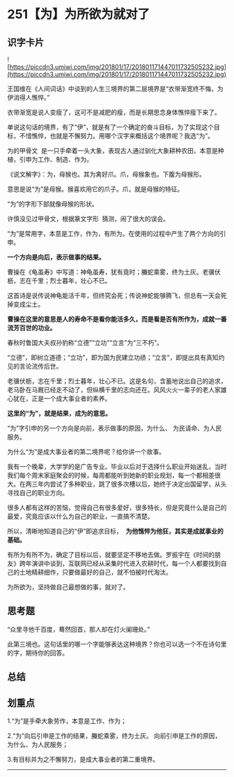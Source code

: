 # 251【为】为所欲为就对了

## 识字卡片

![https://piccdn3.umiwi.com/img/201801/17/201801171447011732505232.jpg](https://piccdn3.umiwi.com/img/201801/17/201801171447011732505232.jpg)

王国维在《人间词话》中谈到的人生三境界的第二层境界是“衣带渐宽终不悔，为伊消得人憔悴。”

衣带渐宽是说人变瘦了，这可不是减肥的瘦，而是长期思念身体憔悴瘦下来了。

单说这句话的境界，有了“伊”，就是有了一个确定的奋斗目标，为了实现这个目标，不惜憔悴，也就是不懈努力。用哪个汉字来概括这个境界呢？我选“为”。

为的甲骨文  是一只手牵着一头大象，表现古人通过驯化大象耕种农田，本意是种植，引申为工作、制造、作为。

《说文解字》：为，母猴也。其为禽好爪。爪，母猴象也。下腹为母猴形。

意思是说“为”是母猴。猴喜欢用它的爪子。爪，就是母猴的特征。

“为”的字形下部就像母猴的形状。

许慎没见过甲骨文，根据篆文字形  猜测，闹了很大的误会。

“为”是常用字，本意是工作，作为，有所为。在使用的过程中产生了两个方向的引申。

 **一个方向是向后，表示做事的结果。**

曹操在《龟虽寿》中写道：神龟虽寿，犹有竟时；螣蛇乘雾，终为土灰。老骥伏枥，志在千里；烈士暮年，壮心不已。

这首诗是说传说神龟能活千年，但终究会死；传说神蛇能够腾飞，但总有一天会死掉变成尘土。

 **曹操在这里的意思是人的寿命不是看你能活多久，而是看是否有所作为，成就一番流芳百世的功业。**

春秋时鲁国大夫叔孙豹称“立德”“立功”“立言”为“三不朽”。

“立德”，即树立道德；“立功”，即为国为民建立功绩；“立言”，即提出具有真知灼见的言论流传后世。

老骥伏枥，志在千里；烈士暮年，壮心不已。这是名句，含蓄地说出自己的追求，老马卧在马厩已经走不动了，但纵横千里的志向还在。风风火火一辈子的老人家雄心犹在，正是一个成大事业者的素养。

 **这里的“为”，就是结果，成为的意思。**

“为”字引申的另一个方向是向前，表示做事的原因，为什么、 为民请命、为人民服务。

为什么“为”是成大事业者的第二境界呢？给你讲一个故事。

我有一个晚辈，大学学的是广告专业。毕业以后对于选择什么职业开始迷乱，当时我们每个周末家庭聚会的时候，每周都能听到她新的职业规划，每一个都相差很大。在两三年内尝试了多种职业，跳了很多次槽以后，她终于决定出国留学，从头寻找自己的职业方向。

很多人都有这样的苦恼，觉得自己有很多爱好，很多特长，但是究竟什么是自己的最爱，究竟应该以什么为自己的职业，一直搞不清楚。

所以，清晰地知道自己的“伊”即追求目标，  **为他憔悴为他狂，其实是成就事业的基础。**

有所为有所不为，确定了目标以后，就要坚定不移地去做。罗振宇在《时间的朋友》跨年演讲中谈到，互联网已经从采集时代进入农耕时代，每一个人都要找到自己的土地精耕细作，只要做最好的自己，就不怕被时代淘汰。

为所欲为，坚持做自己最想做的事，就对了。

## 思考题

“众里寻他千百度，蓦然回首，那人却在灯火阑珊处。”

此第三境也。这句话里的哪一个字能够表达这种境界？你也可以选一个不在诗句里的字，期待你的回答。

## 总结

## 划重点

1.“为”是手牵大象劳作，本意是工作、作为；

2.“为”向后引申是工作的结果，螣蛇乘雾，终为土灰。
向前引申是工作的原因，为什么、为人民服务；

3.有目标并为之不懈努力，是成大事业者的第二重境界。


---
